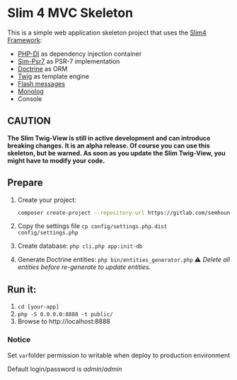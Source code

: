 # Slim 4 MVC Skeleton

This is a simple web application skeleton project that uses the [Slim4 Framework](http://www.slimframework.com/):

- [PHP-DI](http://php-di.org/) as dependency injection container
- [Sim-Psr7](https://github.com/slimphp/Slim-Psr7) as PSR-7 implementation
- [Doctrine](https://github.com/doctrine/orm) as ORM
- [Twig](https://twig.symfony.com/) as template engine
- [Flash messages](https://github.com/slimphp/Slim-Flash)
- [Monolog](https://github.com/Seldaek/monolog)
- Console

## CAUTION

**The Slim Twig-View is still in active development and can introduce breaking changes. It is 
an alpha release. Of course you can use this skeleton, but be warned. As soon as
you update the Slim Twig-View, you might have to modify your code.**


## Prepare

1. Create your project:


   ```bash
   composer create-project --repository-url https://gitlab.com/semhoun/slim-skeleton-mvc/raw/master/packages.json -n -s dev semhoun/slim-skeleton-mvc [your-app]
   ```
2. Copy the settings file `cp config/settings.php.dist config/settings.php`
3. Create database: `php cli.php app:init-db`
4. Generate Doctrine entities: `php bin/entities_generator.php`
:warning: *Delete all entities before re-generate to update entities.*

## Run it:

1. `cd [your-app]`
2. `php -S 0.0.0.0:8888 -t public/`
3. Browse to http://localhost:8888

### Notice

Set `var`folder permission to writable when deploy to production environment

Default login/password is *admin*/*admin*
